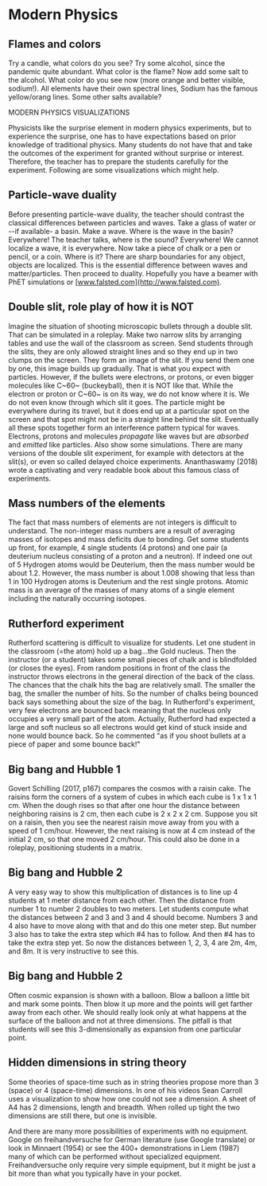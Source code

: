 # Modern Physics

## Flames and colors
 Try a candle, what colors do you see? Try some alcohol, since the pandemic quite abundant. What color is the flame? Now add some salt to the alcohol. What color do you see now (more orange and better visible, sodium!). All elements have their own spectral lines, Sodium has the famous yellow/orang lines. Some other salts available?

MODERN PHYSICS VISUALIZATIONS

Physicists like the surprise element in modern physics experiments, but to experience the surprise, one has to have expectations based on prior knowledge of traditional physics. Many students do not have that and take the outcomes of the experiment for granted without surprise or interest. Therefore, the teacher has to prepare the students carefully for the experiment. Following are some visualizations which might help.

## Particle-wave duality

Before presenting particle-wave duality, the teacher should contrast the classical differences between particles and waves. Take a glass of water or --if available- a basin. Make a wave. Where is the wave in the basin? Everywhere! The teacher talks, where is the sound? Everywhere! We cannot localize a wave, it is everywhere. Now take a piece of chalk or a pen or pencil, or a coin. Where is it? There are sharp boundaries for any object, objects are localized. This is the essential difference between waves and matter/particles. Then proceed to duality. Hopefully you have a beamer with PhET simulations or [www.falsted.com](http://www.falsted.com).

## Double slit, role play of how it is NOT
Imagine the situation of shooting microscopic bullets through a double slit. That can be simulated in a roleplay. Make two narrow slits by arranging tables and use the wall of the classroom as screen. Send students through the slits, they are only allowed straight lines and so they end up in two clumps on the screen. They form an image of the slit. If you send them one by one, this image builds up gradually. That is what you expect with particles. However, if the bullets were electrons, or protons, or even bigger molecules like C~60~ (buckeyball), then it is NOT like that. While the electron or proton or C~60~ is on its way, we do not know where it is. We do not even know through which slit it goes. The particle might be everywhere during its travel, but it does end up at a particular spot on the screen and that spot might not be in a straight line behind the slit. Eventually all these spots together form an interference pattern typical for waves. Electrons, protons and molecules *propagate* like waves but are *absorbed* and *emitted* like particles. Also show some simulations. There are many versions of the double slit experiment, for example with detectors at the slit(s), or even so called delayed choice experiments. Ananthaswamy (2018) wrote a captivating and very readable book about this famous class of experiments.

## Mass numbers of the elements
The fact that mass numbers of elements are not integers is difficult to understand. The non-integer mass numbers are a result of averaging masses of isotopes and mass deficits due to bonding. Get some students up front, for example, 4 single students (4 protons) and one pair (a deuterium nucleus consisting of a proton and a neutron). If indeed one out of 5 Hydrogen atoms would be Deuterium, then the mass number would be about 1.2. However, the mass number is about 1.008 showing that less than 1 in 100 Hydrogen atoms is Deuterium and the rest single protons. Atomic mass is an average of the masses of many atoms of a single element including the naturally occurring isotopes.

## Rutherford experiment
Rutherford scattering is difficult to visualize for students. Let one student in the classroom (=the atom) hold up a bag...the Gold nucleus. Then the instructor (or a student) takes some small pieces of chalk and is blindfolded (or closes the eyes). From random positions in front of the class the instructor throws electrons in the general direction of the back of the class. The chances that the chalk hits the bag are relatively small. The smaller the bag, the smaller the number of hits. So the number of chalks being bounced back says something about the size of the bag. In Rutherford's experiment, very few electrons are bounced back meaning that the nucleus only occupies a very small part of the atom. Actually, Rutherford had expected a large and soft nucleus so all electrons would get kind of stuck inside and none would bounce back. So he commented "as if you shoot bullets at a piece of paper and some bounce back!"

## Big bang and Hubble 1
Govert Schilling (2017, p167) compares the cosmos with a raisin cake. The raisins form the corners of a system of cubes in which each cube is 1 x 1 x 1 cm. When the dough rises so that after one hour the distance between neighboring raisins is 2 cm, then each cube is 2 x 2 x 2 cm. Suppose you sit on a raisin, then you see the nearest raisin move away from you with a speed of 1 cm/hour. However, the next raising is now at 4 cm instead of the initial 2 cm, so that one moved 2 cm/hour. This could also be done in a roleplay, positioning students in a matrix.

## Big bang and Hubble 2
A very easy way to show this multiplication of distances is to line up 4 students at 1 meter distance from each other. Then the distance from number 1 to number 2 doubles to two meters. Let students compute what the distances between 2 and 3 and 3 and 4 should become. Numbers 3 and 4 also have to move along with that and do this one meter step. But number 3 also has to take the extra step which #4 has to follow. And then #4 has to take the extra step yet. So now the distances between 1, 2, 3, 4 are 2m, 4m, and 8m. It is very instructive to see this.

## Big bang and Hubble 2
Often cosmic expansion is shown with a balloon. Blow a balloon a little bit and mark some points. Then blow it up more and the points will get farther away from each other. We should really look only at what happens at the surface of the balloon and not at three dimensions. The pitfall is that students will see this 3-dimensionally as expansion from one particular point.

## Hidden dimensions in string theory

Some theories of space-time such as in string theories propose more than 3 (space) or 4 (space-time) dimensions. In one of his videos Sean Carroll uses a visualization to show how one could not see a dimension. A sheet of A4 has 2 dimensions, length and breadth. When rolled up tight the two dimensions are still there, but one is invisible.

And there are many more possibilities of experiments with no equipment. Google on freihandversuche for German literature (use Google translate) or look in Minnaert (1954) or see the 400+ demonstrations in Liem (1987) many of which can be performed without specialized equipment. Freihandversuche only require very simple equipment, but it might be just a bit more than what you typically have in your pocket.